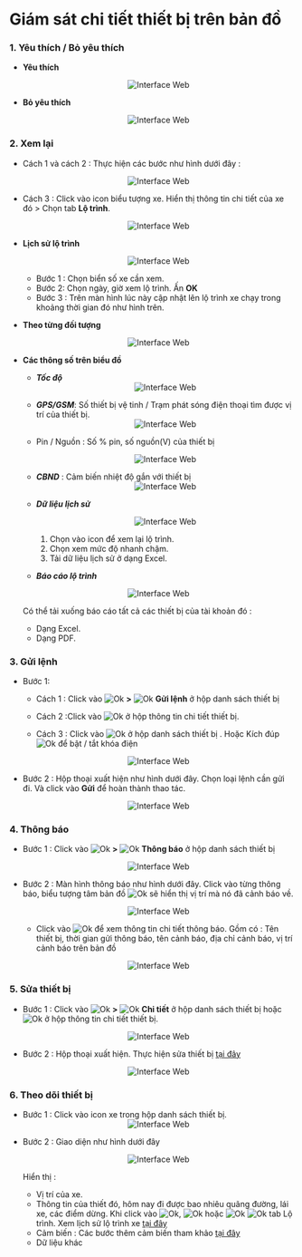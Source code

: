 # Giám sát chi tiết thiết bị trên bản đồ
### 1. Yêu thích / Bỏ yêu thích 

* **Yêu thích**

    <span style="display:block;text-align:center">![Interface Web](/docs/assets/images/web-interface/map/Favourite.png)

* **Bỏ yêu thích**

    <span style="display:block;text-align:center">![Interface Web](/docs/assets/images/web-interface/map/Favourite-2.png)



### 2. Xem lại
- Cách 1 và cách 2 : Thực hiện các bước như hình dưới đây :

    <span style="display:block;text-align:center">![Interface Web](/docs/assets/images/web-interface/map/route-1.png)

- Cách 3 : Click vào icon biểu tượng xe. Hiển thị thông tin chi tiết của xe đó > Chọn tab **Lộ trình**.

    <span style="display:block;text-align:center">![Interface Web](/docs/assets/images/web-interface/map/route-2.png)

 <div id="route">
</div>

* **Lịch sử lộ trình** 

    <span style="display:block;text-align:center">![Interface Web](/docs/assets/images/web-interface/map/route-3.png)

    - Bước 1 : Chọn biển số xe cần xem.
    - Bước 2: Chọn ngày, giờ xem lộ trình. Ấn **OK**
    - Bước 3 : Trên màn hình lúc này cập nhật lên lộ trình xe chạy trong khoảng thời gian đó như hình trên.
* **Theo từng đối tượng** 

    <span style="display:block;text-align:center">![Interface Web](/docs/assets/images/web-interface/map/route-4.png) 

* **Các thông số trên biểu đồ**
    * ***Tốc độ*** 
    <span style="display:block;text-align:center">![Interface Web](/docs/assets/images/web-interface/map/route-5.png) 

    * ***GPS/GSM***:  Số thiết bị vệ tinh / Trạm phát sóng điện thoại  tìm được vị trí của thiết bị.
        <span style="display:block;text-align:center">![Interface Web](/docs/assets/images/web-interface/map/route-GPS-GSM.png) 
    * Pin / Nguồn : Số % pin, số nguồn(V) của thiết bị
    
        <span style="display:block;text-align:center">![Interface Web](/docs/assets/images/web-interface/map/route-PIN.png) 

    * ***CBND*** : Cảm biến nhiệt độ gắn với thiết bị
        <span style="display:block;text-align:center">![Interface Web](/docs/assets/images/web-interface/map/cbnd.png) 

    * ***Dữ liệu lịch sử*** 

        <span style="display:block;text-align:center">![Interface Web](/docs/assets/images/web-interface/map/route-8.png)
    
        1. Chọn vào icon để xem lại lộ trình.
        2. Chọn xem mức độ nhanh chậm.
        3. Tải dữ liệu lịch sử ở dạng Excel.

    * ***Báo cáo lộ trình***

    <span style="display:block;text-align:center">![Interface Web](/docs/assets/images/web-interface/map/report-route.png)

    Có thể tải xuống báo cáo tất cả các thiết bị của tài khoản đó :
    - Dạng Excel.
    - Dạng PDF.

### 3. Gửi lệnh
- Bước 1:  
    - Cách 1 : Click vào <span class="icon-left svg-filter-info">![Ok](/docs/assets/images/web-interface/icon/SVG/ellipsis-v.svg) **>**  <span class="icon-left svg-filter-info">![Ok](/docs/assets/images/web-interface/icon/SVG/terminal.svg) **Gửi lệnh** ở hộp danh sách thiết bị

    - Cách 2 :Click vào  <span class="icon-left svg-filter-info">![Ok](/docs/assets/images/web-interface/icon/SVG/terminal.svg) ở hộp thông tin chi tiết thiết bị.

    - Cách 3 : Click vào <span class="icon-left svg-filter-info">![Ok](/docs/assets/images/web-interface/icon/SVG/power-off.svg) ở hộp danh sách thiết bị . Hoặc  Kích đúp  <span class="icon-left svg-filter-info">![Ok](/docs/assets/images/web-interface/icon/SVG/power-off.svg) để bật / tắt khóa điện
    
    <span style="display:block;text-align:center">![Interface Web](/docs/assets/images/web-interface/map/send-orders.png)  

 - Bước 2 : Hộp thoại xuất hiện như hình dưới đây. Chọn loại lệnh cần gửi đi. Và click vào **Gửi** để hoàn thành thao tác.

    <span style="display:block;text-align:center">![Interface Web](/docs/assets/images/web-interface/map/send-orders-2.png)

### 4. Thông báo
- Bước 1 : Click vào <span class="icon-left svg-filter-info">![Ok](/docs/assets/images/web-interface/icon/SVG/ellipsis-v.svg)  **>**  <span class="icon-left svg-filter-info">![Ok](/docs/assets/images/web-interface/icon/SVG/bell.svg) **Thông báo** ở hộp danh sách thiết bị

    <span style="display:block;text-align:center">![Interface Web](/docs/assets/images/web-interface/map/notification-1.png)

 - Bước 2 : Màn hình thông báo như hình dưới đây. Click vào từng thông báo, biểu tượng tâm bản đồ <span class="icon-left svg-filter-circlered">![Ok](/docs/assets/images/web-interface/icon/SVG//plus1.svg) sẽ hiển thị vị trí mà nó đã cảnh báo về.

    <span style="display:block;text-align:center">![Interface Web](/docs/assets/images/web-interface/map/notification-2.png)

    - Click vào <span class="icon-left svg-filter-info">![Ok](/docs/assets/images/web-interface/icon/SVG/info-circle.svg) để xem thông tin chi tiết thông báo. Gồm có : Tên thiết bị, thời gian gửi thông báo, tên cảnh báo, địa chỉ cảnh báo, vị trí cảnh báo trên bản đồ

    <span style="display:block;text-align:center">![Interface Web](/docs/assets/images/web-interface/map/notification-3.png)

### 5. Sửa thiết bị 

- Bước 1 : Click vào <span class="icon-left svg-filter-info">![Ok](/docs/assets/images/web-interface/icon/SVG/ellipsis-v.svg)  **>**  <span class="icon-left svg-filter-info">![Ok](/docs/assets/images/web-interface/icon/SVG/file-alt.svg) **Chi tiết** ở hộp danh sách thiết bị
hoặc <span class="icon-left svg-filter-info">![Ok](/docs/assets/images/web-interface/icon/SVG/file-alt.svg) ở hộp thông tin chi tiết thiết bị.

    <span style="display:block;text-align:center">![Interface Web](/docs/assets/images/web-interface/map/edit-1.png) 
- Bước 2 : Hộp thoại xuất hiện. Thực hiện sửa thiết bị [tại đây](vi/modules/web-interface/devices/edit-device/#suathietbi)

    <span style="display:block;text-align:center">![Interface Web](/docs/assets/images/web-interface/map/edit-2.png) 

<div id="suathietbi">

### 6. Theo dõi thiết bị 

- Bước 1 : Click vào icon xe trong hộp danh sách thiết bị.
   <span style="display:block;text-align:center">![Interface Web](/docs/assets/images/web-interface/map/follow-1.png)

- Bước 2 : Giao diện như hình dưới đây

    <span style="display:block;text-align:center">![Interface Web](/docs/assets/images/web-interface/map/notification-4.png)
   
   Hiển thị :
   - Vị trí của xe.
   - Thông tin của thiết đó, hôm nay đi được bao nhiêu quãng đường, lái xe, các điểm dừng.
   Khi click vào  <span class="icon-left svg-filter-info">![Ok](/docs/assets/images/web-interface/icon/SVG/route.svg), <span class="icon-left svg-filter-info">![Ok](/docs/assets/images/web-interface/icon/SVG/stop-circle.svg) hoặc <span class="icon-left svg-filter-info">![Ok](/docs/assets/images/web-interface/icon/SVG/car-alt.svg) <span class="icon-left svg-filter-info">![Ok](/docs/assets/images/web-interface/icon/SVG/long-arrow-alt-right.svg) tab Lộ trình.
    Xem lịch sử lộ trình xe [tại đây](vi/modules/web-interface/tracking/detailed-monitoring/#route)<div id="route">
   - Cảm biến : Các bước thêm cảm biến tham khảo [tại đây](vi/modules/web-interface/devices/edit-device/#cambien) <div id="cambien">
    - Dữ liệu khác

